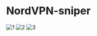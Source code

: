 # NordVPN-sniper
![1](https://user-images.githubusercontent.com/61595428/147836981-d11788db-2599-42c9-8036-5cceda11a0e3.png)
![2](https://user-images.githubusercontent.com/61595428/147836985-2547c38a-dacb-4e96-ae0e-83122130b7e2.png)
![3](https://user-images.githubusercontent.com/61595428/147836987-683974e5-939a-427b-aa28-7969bd037396.png)
